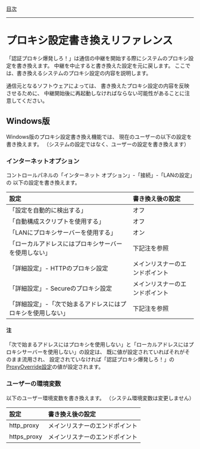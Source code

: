 [目次](Index.md)

---

# プロキシ設定書き換えリファレンス

「認証プロキシ爆発しろ！」は通信の中継を開始する際にシステムのプロキシ設定を書き換えます。
中継を中止すると書き換えた設定を元に戻します。
ここでは、書き換えるシステムのプロキシ設定の内容を説明します。

通信元となるソフトウェアによっては、
書き換えたプロキシ設定の内容を反映させるために、
中継開始後に再起動しなければならない可能性があることに注意してください。


## Windows版

Windows版のプロキシ設定書き換え機能では、
現在のユーザーの以下の設定を書き換えます。
（システムの設定ではなく、ユーザーの設定を書き換えます）

### インターネットオプション

コントロールパネルの「インターネット オプション」-「接続」-「LANの設定」の
以下の設定を書き換えます。

| 設定 | 書き換え後の設定 |
|:----|:----|
| 「設定を自動的に検出する」 | オフ |
| 「自動構成スクリプトを使用する」 | オフ |
| 「LANにプロキシサーバーを使用する」 | オン |
| 「ローカルアドレスにはプロキシサーバーを使用しない」 | 下記注を参照 |
| 「詳細設定」- HTTPのプロキシ設定 | メインリスナーのエンドポイント |
| 「詳細設定」- Secureのプロキシ設定 | メインリスナーのエンドポイント |
| 「詳細設定」-「次で始まるアドレスにはプロキシを使用しない」 | 下記注を参照 |

#### 注
「次で始まるアドレスにはプロキシを使用しない」と「ローカルアドレスにはプロキシサーバーを使用しない」の設定は、
既に値が設定されていればそれがそのまま流用され、
設定されていなければ「認証プロキシ爆発しろ！」の[ProxyOverride設定](Reference_Settings.md#SystemSettingsSwitcherオブジェクト)の値が設定されます。

### ユーザーの環境変数

以下のユーザー環境変数を書き換えます。
（システム環境変数は変更しません）

| 設定 | 書き換え後の設定 |
|:----|:----|
| http_proxy | メインリスナーのエンドポイント |
| https_proxy | メインリスナーのエンドポイント |
